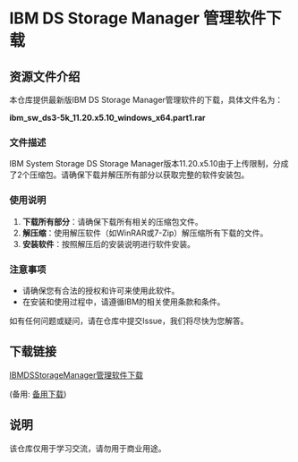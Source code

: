 # IBM DS Storage Manager 管理软件下载

## 资源文件介绍

本仓库提供最新版IBM DS Storage Manager管理软件的下载，具体文件名为：

**ibm_sw_ds3-5k_11.20.x5.10_windows_x64.part1.rar**

### 文件描述

IBM System Storage DS Storage Manager版本11.20.x5.10由于上传限制，分成了2个压缩包。请确保下载并解压所有部分以获取完整的软件安装包。

### 使用说明

1. **下载所有部分**：请确保下载所有相关的压缩包文件。
2. **解压缩**：使用解压软件（如WinRAR或7-Zip）解压缩所有下载的文件。
3. **安装软件**：按照解压后的安装说明进行软件安装。

### 注意事项

- 请确保您有合法的授权和许可来使用此软件。
- 在安装和使用过程中，请遵循IBM的相关使用条款和条件。

如有任何问题或疑问，请在仓库中提交Issue，我们将尽快为您解答。

## 下载链接
[IBMDSStorageManager管理软件下载](https://pan.quark.cn/s/85e388ee373d) 

(备用: [备用下载](https://pan.baidu.com/s/1W79pkmgPR_77NwYLiuTHpQ?pwd=1234))

## 说明

该仓库仅用于学习交流，请勿用于商业用途。
